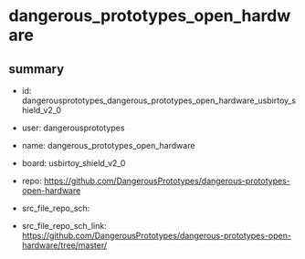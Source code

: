 # dangerous_prototypes_open_hardware
 
## summary 
* id: dangerousprototypes_dangerous_prototypes_open_hardware_usbirtoy_shield_v2_0
* user: dangerousprototypes
* name: dangerous_prototypes_open_hardware
* board: usbirtoy_shield_v2_0
* repo: https://github.com/DangerousPrototypes/dangerous-prototypes-open-hardware



* src_file_repo_sch: 
* src_file_repo_sch_link: https://github.com/DangerousPrototypes/dangerous-prototypes-open-hardware/tree/master/






